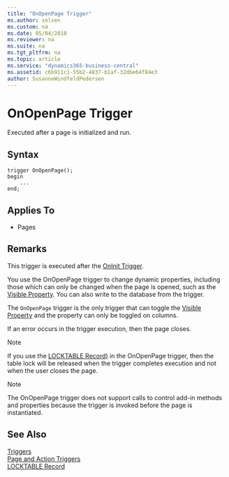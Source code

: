 ```yaml
---
title: "OnOpenPage Trigger"
ms.author: solsen
ms.custom: na
ms.date: 05/04/2018
ms.reviewer: na
ms.suite: na
ms.tgt_pltfrm: na
ms.topic: article
ms.service: "dynamics365-business-central"
ms.assetid: c6b911c1-55b2-4837-b1af-32dbe64f84e3
author: SusanneWindfeldPedersen
---
```


# OnOpenPage Trigger
Executed after a page is initialized and run.  

## Syntax  
```  
trigger OnOpenPage();
begin
    ...
end;
```  

## Applies To  
-   Pages  

## Remarks  
 This trigger is executed after the [OnInit Trigger](devenv-oninit-trigger.md).  

 You use the OnOpenPage trigger to change dynamic properties, including those which can only be changed when the page is opened, such as the [Visible Property](../properties/devenv-visible-property.md). You can also write to the database from the trigger.  

 The `OnOpenPage` trigger is the only trigger that can toggle the [Visible Property](../properties/devenv-visible-property.md) and the property can only be toggled on columns. 

 If an error occurs in the trigger execution, then the page closes.  

> [!NOTE]  
>  If you use the [LOCKTABLE Record)](../methods/devenv-locktable-method-record.md) in the OnOpenPage trigger, then the table lock will be released when the trigger completes execution and not when the user closes the page.  

> [!NOTE]  
>  The OnOpenPage trigger does not support calls to control add-in methods and properties because the trigger is invoked before the page is instantiated. <!-- For more information see, [Exposing Methods and Properties in a Windows Client Control Add-in](exposing-methods-and-properties-in-a-windows-client-control-add-in.md).-->

## See Also  
 [Triggers](devenv-triggers.md)  
 [Page and Action Triggers](devenv-page-and-action-triggers.md)  
 [LOCKTABLE Record](../methods/devenv-locktable-method-record.md)  
